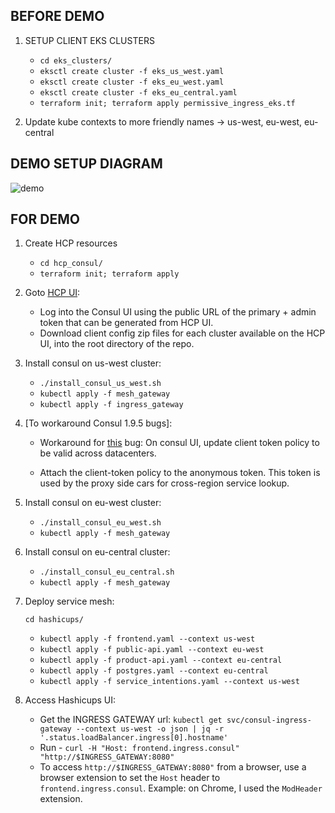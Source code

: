 ## BEFORE DEMO

1. SETUP CLIENT EKS CLUSTERS

    * `cd eks_clusters/`
    * `eksctl create cluster -f eks_us_west.yaml`
    * `eksctl create cluster -f eks_eu_west.yaml`
    * `eksctl create cluster -f eks_eu_central.yaml`
    * `terraform init; terraform apply permissive_ingress_eks.tf`

3. Update kube contexts to more friendly names -> us-west, eu-west, eu-central


## DEMO SETUP DIAGRAM

![demo](https://user-images.githubusercontent.com/4574087/119274113-2fce5400-bbc3-11eb-9db2-ef7bdaa5f40e.png)


## FOR DEMO

1. Create HCP resources
    * `cd hcp_consul/`
    * `terraform init; terraform apply`

2. Goto [HCP UI](https://portal.cloud.hashicorp.com/):

    * Log into the Consul UI using the public URL of the primary + admin token that can be generated from HCP UI.
    * Download client config zip files for each cluster available on the HCP UI, into the root directory of the repo.

3. Install consul on us-west cluster:

    * `./install_consul_us_west.sh`
    * `kubectl apply -f mesh_gateway`
    * `kubectl apply -f ingress_gateway`

4. [To workaround Consul 1.9.5 bugs]:

    * Workaround for [this](https://github.com/hashicorp/consul-k8s/issues/518) bug: On consul UI, update client token policy to be valid across datacenters.

    * Attach the client-token policy to the anonymous token. This token is used by the proxy side cars for cross-region service lookup.

5. Install consul on eu-west cluster:

    * `./install_consul_eu_west.sh`
    * `kubectl apply -f mesh_gateway`

5. Install consul on eu-central cluster:

    * `./install_consul_eu_central.sh`
    * `kubectl apply -f mesh_gateway`

6. Deploy service mesh:

    `cd hashicups/`

    * `kubectl apply -f frontend.yaml --context us-west`
    * `kubectl apply -f public-api.yaml --context eu-west`
    * `kubectl apply -f product-api.yaml --context eu-central`
    * `kubectl apply -f postgres.yaml --context eu-central`
    * `kubectl apply -f service_intentions.yaml --context us-west`

7. Access Hashicups UI:

    * Get the INGRESS GATEWAY url: `kubectl get svc/consul-ingress-gateway --context us-west -o json | jq -r '.status.loadBalancer.ingress[0].hostname'`
    * Run - `curl -H "Host: frontend.ingress.consul" "http://$INGRESS_GATEWAY:8080"`
    * To access `http://$INGRESS_GATEWAY:8080"` from a browser, use a browser extension to set the `Host` header to `frontend.ingress.consul`. Example: on Chrome, I used the `ModHeader` extension. 
